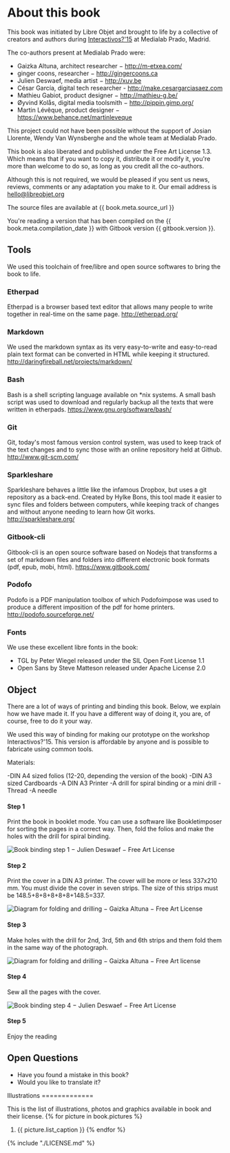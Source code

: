 
About this book
===========

This book was initiated by Libre Objet and brought to life by a collective of creators and authors during [Interactivos?'15](http://comunidad.medialab-prado.es/en/groups/open-guide-open-objects) at Medialab Prado, Madrid.

The co-authors present at Medialab Prado were:

- Gaizka Altuna, architect researcher − http://m-etxea.com/
- ginger coons, researcher − http://gingercoons.ca
- Julien Deswaef, media artist − http://xuv.be
- César García, digital tech researcher - http://make.cesargarciasaez.com
- Mathieu Gabiot, product designer − http://mathieu-g.be/
- Øyvind Kolås, digital media toolsmith − http://pippin.gimp.org/
- Martin Lévêque, product designer − https://www.behance.net/martinleveque

This project could not have been possible without the support of Josian Llorente, Wendy Van Wynsberghe and the whole team at Medialab Prado.

This book is also liberated and published under the Free Art License 1.3. Which means that if you want to copy it, distribute it or modify it, you're more than welcome to do so, as long as you credit all the co-authors.

Although this is not required, we would be pleased if you sent us news, reviews, comments or any adaptation you make to it. Our email address is hello@libreobjet.org

The source files are available at {{ book.meta.source_url }}

You're reading a version that has been compiled on the {{ book.meta.compilation_date }} with Gitbook version {{ gitbook.version }}.

Tools
-------

We used this toolchain of free/libre and open source softwares to bring the book to life.

### Etherpad
Etherpad is a browser based text editor that allows many people to write together in real-time on the same page. http://etherpad.org/

### Markdown
We used the markdown syntax as its very easy-to-write and easy-to-read plain text format can be converted in HTML while keeping it structured. http://daringfireball.net/projects/markdown/

### Bash
Bash is a shell scripting language available on \*nix systems. A small bash script was used to download and regularly backup all the texts that were written in etherpads. https://www.gnu.org/software/bash/

### Git
Git, today's most famous version control system, was used to keep track of the text changes and to sync those with an online repository held at Github. http://www.git-scm.com/

### Sparkleshare
Sparkleshare behaves a little like the infamous Dropbox, but uses a git repository as a back-end. Created by Hylke Bons, this tool made it easier to sync files and folders between computers, while keeping track of changes and without anyone needing to learn how Git works. http://sparkleshare.org/  

### Gitbook-cli
Gitbook-cli is an open source software based on Nodejs that transforms a set of markdown files and folders into different electronic book formats (pdf, epub, mobi, html). https://www.gitbook.com/

### Podofo
Podofo is a PDF manipulation toolbox of which Podofoimpose was used to produce a different imposition of the pdf for home printers. http://podofo.sourceforge.net/

### Fonts
We use these excellent libre fonts in the book:
 - TGL by Peter Wiegel released under the SIL Open Font License 1.1
 - Open Sans by Steve Matteson released under Apache License  2.0

Object
---------

There are a lot of ways of printing and binding this book. Below, we explain how we have made it. If you have a different way of doing it, you are, of course, free to do it your way.

We used this way of binding for making our prototype on the workshop Interactivos?'15. This version is affordable by anyone and is possible to fabricate using common tools.

Materials:

-DIN A4 sized folios (12-20, depending the version of the book)
-DIN A3 sized Cardboards
-A DIN A3 Printer
-A drill for spiral binding or a mini drill
-Thread
-A needle

#### Step 1
Print the book in booklet mode. You can use a software like Bookletimposer for sorting the pages in a correct way. Then, fold the folios and make the holes with the drill for spiral binding.

![_Book binding step 1_ − Julien Deswaef − Free Art License](./images/bookbinding-1.JPG)

#### Step 2
Print the cover in a DIN A3 printer. The cover will be more or less 337x210 mm. You must divide the cover in seven strips. The size of this strips must be 148.5+8+8+8+8+8+148.5=337.

![_Diagram for folding and drilling_ − Gaizka Altuna − Free Art License](./images/Tutorial_diagram_1.jpg)

#### Step 3
Make holes with the drill for 2nd, 3rd, 5th and 6th strips and them fold them in the same way of the photograph.

![_Diagram for folding and drilling_ − Gaizka Altuna − Free Art license](./images/tutorial_diagram_2.jpg)

#### Step 4
Sew all the pages with the cover.

![_Book binding step 4_ − Julien Deswaef − Free Art License](./images/bookbinding-4.JPG)

#### Step 5
Enjoy the reading

Open Questions
-----------------------
- Have you found a mistake in this book?
- Would you like to translate it?

<div class="page-break"></div>
Illustrations
=============

This is the list of illustrations, photos and graphics available in book and their license.
{% for picture in book.pictures %}
  1. {{ picture.list_caption }}
{% endfor %}

<div class="page-break"></div>
{% include "./LICENSE.md" %}
